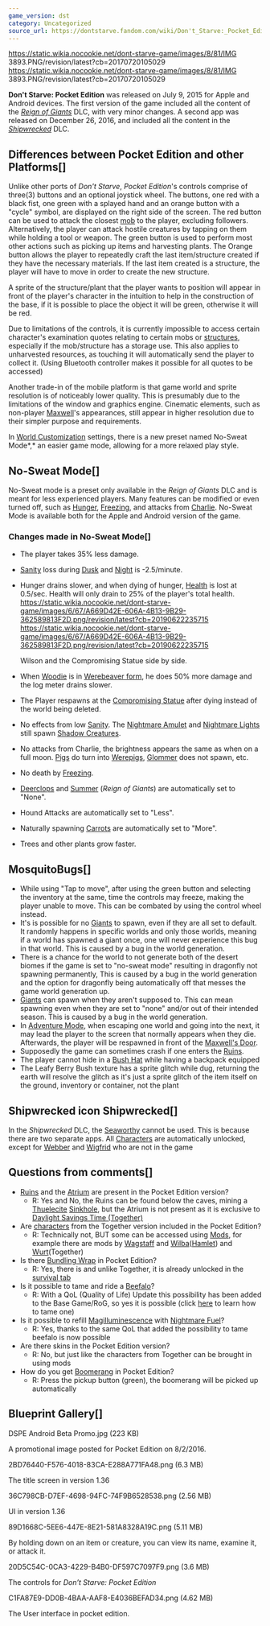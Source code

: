 ```yaml
---
game_version: dst
category: Uncategorized
source_url: https://dontstarve.fandom.com/wiki/Don't_Starve:_Pocket_Edition
---
```


https://static.wikia.nocookie.net/dont-starve-game/images/8/81/IMG 3893.PNG/revision/latest?cb=20170720105029 https://static.wikia.nocookie.net/dont-starve-game/images/8/81/IMG 3893.PNG/revision/latest?cb=20170720105029 



 

**Don't Starve: Pocket Edition** was released on July 9, 2015 for Apple and Android devices. The first version of the game included all the content of the *[Reign of Giants](/wiki/Reign_of_Giants "Reign of Giants")* DLC, with very minor changes. A second app was released on December 26, 2016, and included all the content in the *[Shipwrecked](/wiki/Shipwrecked "Shipwrecked")* DLC.

## Differences between Pocket Edition and other Platforms[]

Unlike other ports of *Don't Starve*, *Pocket Edition*'s controls comprise of three(3) buttons and an optional joystick wheel. The buttons, one red with a black fist, one green with a splayed hand and an orange button with a "cycle" symbol, are displayed on the right side of the screen. The red button can be used to attack the closest [mob](/wiki/Mobs "Mobs") to the player, excluding followers. Alternatively, the player can attack hostile creatures by tapping on them while holding a tool or weapon. The green button is used to perform most other actions such as picking up items and harvesting plants. The Orange button allows the player to repeatedly craft the last item/structure created if they have the necessary materials. If the last item created is a structure, the player will have to move in order to create the new structure.

A sprite of the structure/plant that the player wants to position will appear in front of the player's character in the intuition to help in the construction of the base, if it is possible to place the object it will be green, otherwise it will be red.

Due to limitations of the controls, it is currently impossible to access certain character's examination quotes relating to certain mobs or [structures](/wiki/Structures "Structures"), especially if the mob/structure has a storage use. This also applies to unharvested resources, as touching it will automatically send the player to collect it. (Using Bluetooth controller makes it possible for all quotes to be accessed)

Another trade-in of the mobile platform is that game world and sprite resolution is of noticeably lower quality. This is presumably due to the limitations of the window and graphics engine. Cinematic elements, such as non-player [Maxwell](/wiki/Maxwell "Maxwell")'s appearances, still appear in higher resolution due to their simpler purpose and requirements.

In [World Customization](/wiki/World_Customization/Reign_of_Giants "World Customization/Reign of Giants") settings, there is a new preset named No-Sweat Mode*,* an easier game mode, allowing for a more relaxed play style.

## No-Sweat Mode[]

No-Sweat mode is a preset only available in the *Reign of Giants* DLC and is meant for less experienced players. Many features can be modified or even turned off, such as [Hunger](/wiki/Hunger "Hunger"), [Freezing](/wiki/Freezing "Freezing"), and attacks from [Charlie](/wiki/Charlie "Charlie"). No-Sweat Mode is available both for the Apple and Android version of the game.

### Changes made in No-Sweat Mode[]

* The player takes 35% less damage.
* [Sanity](/wiki/Sanity "Sanity") loss during [Dusk](/wiki/Dusk "Dusk") and [Night](/wiki/Night "Night") is -2.5/minute.
* Hunger drains slower, and when dying of hunger, [Health](/wiki/Health "Health") is lost at 0.5/sec. Health will only drain to 25% of the player's total health. https://static.wikia.nocookie.net/dont-starve-game/images/6/67/A669D42E-606A-4B13-9B29-362589813F2D.png/revision/latest?cb=20190622235715 https://static.wikia.nocookie.net/dont-starve-game/images/6/67/A669D42E-606A-4B13-9B29-362589813F2D.png/revision/latest?cb=20190622235715 

  Wilson and the Compromising Statue side by side.
* When [Woodie](/wiki/Woodie/Normal "Woodie/Normal") is in [Werebeaver form](/wiki/Woodie/Cursed "Woodie/Cursed"), he does 50% more damage and the log meter drains slower.
* The Player respawns at the [Compromising Statue](/wiki/Compromising_Statue "Compromising Statue") after dying instead of the world being deleted.
* No effects from low [Sanity](/wiki/Sanity "Sanity"). The [Nightmare Amulet](/wiki/Nightmare_Amulet "Nightmare Amulet") and [Nightmare Lights](/wiki/Nightmare_Light "Nightmare Light") still spawn [Shadow Creature](/wiki/Shadow_Creature "Shadow Creature")[s](/wiki/Shadow_Creature "Shadow Creature").
* No attacks from Charlie, the brightness appears the same as when on a full moon. [Pigs](/wiki/Pig "Pig") do turn into [Werepigs](/wiki/Werepig "Werepig"), [Glommer](/wiki/Glommer "Glommer") does not spawn, etc.
* No death by [Freezing](/wiki/Freezing "Freezing").
* [Deerclops](/wiki/Deerclops "Deerclops") and [Summer](/wiki/Summer "Summer") (*Reign of Giants*) are automatically set to "None".
* Hound Attacks are automatically set to "Less".
* Naturally spawning [Carrots](/wiki/Carrot "Carrot") are automatically set to "More".
* Trees and other plants grow faster.

## MosquitoBugs[]

* While using "Tap to move", after using the green button and selecting the inventory at the same, time the controls may freeze, making the player unable to move. This can be combated by using the control wheel instead.
* It's is possible for no [Giants](/wiki/Giants "Giants") to spawn, even if they are all set to default. It randomly happens in specific worlds and only those worlds, meaning if a world has spawned a giant once, one will never experience this bug in that world. This is caused by a bug in the world generation.
* There is a chance for the world to not generate both of the desert biomes if the game is set to "no-sweat mode" resulting in dragonfly not spawning permanently, This is caused by a bug in the world generation and the option for dragonfly being automatically off that messes the game world generation up.
* [Giants](/wiki/Giants "Giants") can spawn when they aren't supposed to. This can mean spawning even when they are set to "none" and/or out of their intended season. This is caused by a bug in the world generation.
* In [Adventure Mode](/wiki/Adventure_Mode "Adventure Mode"), when escaping one world and going into the next, it may lead the player to the screen that normally appears when they die. Afterwards, the player will be respawned in front of the [Maxwell's Door](/wiki/Maxwell%27s_Door "Maxwell's Door").
* Supposedly the game can sometimes crash if one enters the [Ruins](/wiki/Ruins "Ruins").
* The player cannot hide in a [Bush Hat](/wiki/Bush_Hat "Bush Hat") while having a backpack equipped
* The Leafy Berry Bush texture has a sprite glitch while dug, returning the earth will resolve the glitch as it's just a sprite glitch of the item itself on the ground, inventory or container, not the plant

## Shipwrecked icon Shipwrecked[]

In the *Shipwrecked* DLC, the [Seaworthy](/wiki/Seaworthy "Seaworthy") cannot be used. This is because there are two separate apps. All [Characters](/wiki/Characters "Characters") are automatically unlocked, except for [Webber](/wiki/Webber "Webber") and [Wigfrid](/wiki/Wigfrid "Wigfrid") who are not in the game

## Questions from comments[]

* [Ruins](/wiki/Ruins "Ruins") and the [Atrium](/wiki/Atrium "Atrium") are present in the Pocket Edition version?
  + R: Yes and No, the Ruins can be found below the caves, mining a [Thuelecite](/wiki/Thulecite "Thulecite") [Sinkhole](/wiki/Sinkhole "Sinkhole"), but the Atrium is not present as it is exclusive to [Daylight Savings Time (Together)](/wiki/Don%27t_Starve_Together "Don't Starve Together")
* Are [characters](/wiki/Characters "Characters") from the Together version included in the Pocket Edition?
  + R: Technically not, BUT some can be accessed using [Mods](/wiki/Mods "Mods"), for example there are mods by [Wagstaff](/wiki/Wagstaff "Wagstaff") and [Wilba](/wiki/Wilba "Wilba")([Hamlet](/wiki/Don%27t_Starve:_Hamlet "Don't Starve: Hamlet")) and [Wurt](/wiki/Wurt "Wurt")(Together)
* Is there [Bundling Wrap](/wiki/Bundling_Wrap "Bundling Wrap") in Pocket Edition?
  + R: Yes, there is and unlike Together, it is already unlocked in the [survival tab](/wiki/Survival_Tab "Survival Tab")
* Is it possible to tame and ride a [Beefalo](/wiki/Beefalo "Beefalo")?
  + R: With a QoL (Quality of Life) Update this possibility has been added to the Base Game/RoG, so yes it is possible (click [here](/wiki/Guides/Taming_a_Beefalo "Guides/Taming a Beefalo") to learn how to tame one)
* Is it possible to refill [Magilluminescence](/wiki/Magiluminescence "Magiluminescence") with [Nightmare Fuel](/wiki/Nightmare_Fuel "Nightmare Fuel")?
  + R: Yes, thanks to the same QoL that added the possibility to tame beefalo is now possible
* Are there skins in the Pocket Edition version?
  + R: No, but just like the characters from Together can be brought in using mods
* How do you get [Boomerang](/wiki/Boomerang "Boomerang") in Pocket Edition?
  + R: Press the pickup button (green), the boomerang will be picked up automatically

## Blueprint Gallery[]

DSPE Android Beta Promo.jpg (223 KB)

A promotional image posted for Pocket Edition on 8/2/2016.

2BD76440-F576-4018-83CA-E288A771FA48.png (6.3 MB)

The title screen in version 1.36

36C798CB-D7EF-4698-94FC-74F9B6528538.png (2.56 MB)

UI in version 1.36

89D1668C-5EE6-447E-8E21-581A8328A19C.png (5.11 MB)

By holding down on an item or creature, you can view its name, examine it, or attack it.

20D5C54C-0CA3-4229-B4B0-DF597C7097F9.png (3.6 MB)

The controls for *Don’t Starve: Pocket Edition*

C1FA87E9-DD0B-4BAA-AAF8-E4036BEFAD34.png (4.62 MB)

The User interface in pocket edition.